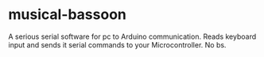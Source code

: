 # musical-bassoon
A serious serial software for pc to Arduino communication. Reads keyboard input and sends it serial commands to your Microcontroller. No bs. 
